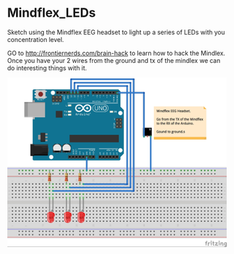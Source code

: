 # Mindflex_LEDs
Sketch using the Mindflex EEG headset to light up a series of LEDs with you concentration level.

GO to http://frontiernerds.com/brain-hack to learn how to hack the Mindlex. Once you have your 2 wires from the ground and tx of the mindlex we can do interesting things with it. 

![Fritzing for Mindflex lighting LEDs](https://raw.githubusercontent.com/dplumly/Mindflex_LEDs/master/readme_img/Mindflex_LEDs.jpg)



